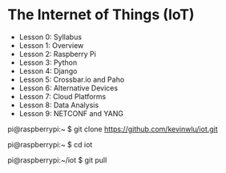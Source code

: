 # The Internet of Things (IoT)

* Lesson 0: Syllabus
* Lesson 1: Overview
* Lesson 2: Raspberry Pi
* Lesson 3: Python
* Lesson 4: Django
* Lesson 5: Crossbar.io and Paho
* Lesson 6: Alternative Devices
* Lesson 7: Cloud Platforms
* Lesson 8: Data Analysis
* Lesson 9: NETCONF and YANG

pi@raspberrypi:~ $ git clone https://github.com/kevinwlu/iot.git

pi@raspberrypi:~ $ cd iot

pi@raspberrypi:~/iot $ git pull
